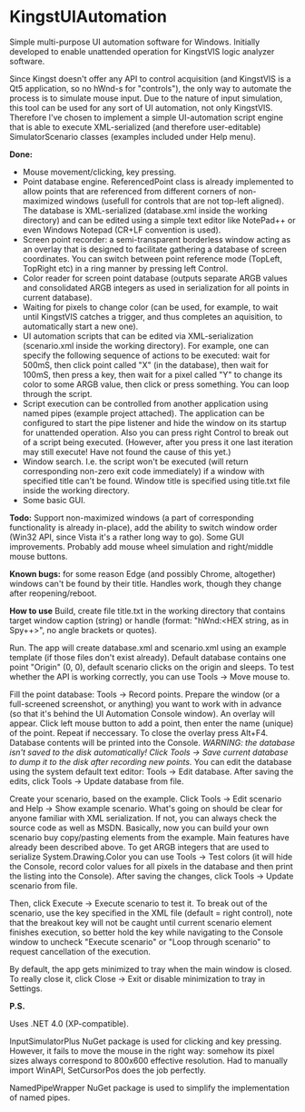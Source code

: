 # KingstUIAutomation
Simple multi-purpose UI automation software for Windows. Initially developed to enable unattended operation for KingstVIS logic analyzer software.

Since Kingst doesn't offer any API to control acquisition (and KingstVIS is a Qt5 application, so no hWnd-s for "controls"), the only way to automate the process is to simulate mouse input. Due to the nature of input simulation, this tool can be used for any sort of UI automation, not only KingstVIS. Therefore I've chosen to implement a simple UI-automation script engine that is able to execute XML-serialized (and therefore user-editable) SimulatorScenario classes (examples included under Help menu).

**Done:**

- Mouse movement/clicking, key pressing.
- Point database engine. ReferencedPoint class is already implemented to allow points that are referenced from different corners of non-maximized windows (usefull for controls that are not top-left aligned). The database is XML-serialized (database.xml inside the working directory) and can be edited using a simple text editor like NotePad++ or even Windows Notepad (CR+LF convention is used).
- Screen point recorder: a semi-transparent borderless window acting as an overlay that is designed to facilitate gathering a database of screen coordinates. You can switch between point reference mode (TopLeft, TopRight etc) in a ring manner by pressing left Control.
- Color reader for screen point database (outputs separate ARGB values and consolidated ARGB integers as used in serialization for all points in current database).
- Waiting for pixels to change color (can be used, for example, to wait until KingstVIS catches a trigger, and thus completes an aquisition, to automatically start a new one).
- UI automation scripts that can be edited via XML-serialization (scenario.xml inside the working directory). For example, one can specify the following sequence of actions to be executed: wait for 500mS, then click point called "X" (in the database), then wait for 100mS, then press a key, then wait for a pixel called "Y" to change its color to some ARGB value, then click or press something. You can loop through the script.
- Script execution can be controlled from another application using named pipes (example project attached). The application can be configured to start the pipe listener and hide the window on its startup for unattended operation. Also you can press right Control to break out of a script being executed. (However, after you press it one last iteration may still execute! Have not found the cause of this yet.)
- Window search. I.e. the script won't be executed (will return corresponding non-zero exit code immediately) if a window with specified title can't be found. Window title is specified using title.txt file inside the working directory.
- Some basic GUI.

**Todo:**  Support non-maximized windows (a part of corresponding functionality is already in-place), add the ability to switch window order (Win32 API, since Vista it's a rather long way to go). Some GUI improvements. Probably add mouse wheel simulation and right/middle mouse buttons.

**Known bugs:** for some reason Edge (and possibly Chrome, altogether) windows can't be found by their title. Handles work, though they change after reopening/reboot.

**How to use**
Build, create file title.txt in the working directory that contains target window caption (string) or handle (format: "hWnd:<HEX string, as in Spy++>", no angle brackets or quotes).

Run. The app will create database.xml and scenario.xml using an example template (if those files don't exist already). Default database contains one point "Origin" (0, 0), default scenario clicks on the origin and sleeps. To test whether the API is working correctly, you can use Tools -> Move mouse to.

Fill the point database: Tools -> Record points. Prepare the window (or a full-screened screenshot, or anything) you want to work with in advance (so that it's behind the UI Automation Console window). An overlay will appear. Click left mouse button to add a point, then enter the name (unique) of the point. Repeat if neccessary. To close the overlay press Alt+F4. Database contents will be printed into the Console. *WARNING: the database isn't saved to the disk automatically! Click Tools -> Save current database to dump it to the disk after recording new points.* You can edit the database using the system default text editor: Tools -> Edit database. After saving the edits, click Tools -> Update database from file.

Create your scenario, based on the example. Click Tools -> Edit scenario and Help -> Show example scenario. What's going on should be clear for anyone familiar with XML serialization. If not, you can always check the source code as well as MSDN. Basically, now you can build your own scenario buy copy/pasting elements from the example. Main features have already been described above. To get ARGB integers that are used to serialize System.Drawing.Color you can use Tools -> Test colors (it will hide the Console, record color values for all pixels in the database and then print the listing into the Console). After saving the changes, click Tools -> Update scenario from file.

Then, click Execute -> Execute scenario to test it. To break out of the scenario, use the key specified in the XML file (default = right control), note that the breakout key will not be caught until current scenario element finishes execution, so better hold the key while navigating to the Console window to uncheck "Execute scenario" or "Loop through scenario" to request cancellation of the execution.

By default, the app gets minimized to tray when the main window is closed. To really close it, click Close -> Exit or disable minimization to tray in Settings.

**P.S.**

Uses .NET 4.0 (XP-compatible).

InputSimulatorPlus NuGet package is used for clicking and key pressing. However, it fails to move the mouse in the right way: somehow its pixel sizes always correspond to 800x600 effective resolution. Had to manually import WinAPI, SetCursorPos does the job perfectly.

NamedPipeWrapper NuGet package is used to simplify the implementation of named pipes.
